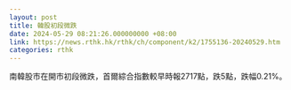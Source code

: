 ```yaml
---
layout: post
title: 韓股初段微跌
date: 2024-05-29 08:21:26.000000000 +08:00
link: https://news.rthk.hk/rthk/ch/component/k2/1755136-20240529.htm
categories: rthk
---
```


南韓股市在開市初段微跌，首爾綜合指數較早時報2717點，跌5點，跌幅0.21%。
